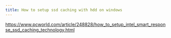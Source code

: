```yaml
---
title: How to setup ssd caching with hdd on windows
---
```


https://www.pcworld.com/article/248828/how_to_setup_intel_smart_response_ssd_caching_technology.html